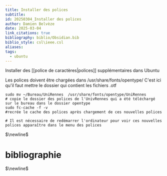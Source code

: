 ```yaml
---
title: Installer des polices
subtitle: 
id: 20250304_Installer des polices
author: Damien Belvèze
date: 2025-03-04
link_citations: true
bibliography: biblio/Obsidian.bib
biblio_style: csl\ieee.csl
aliases: 
tags:
  - ubuntu
---
```

Installer des [[police de caractères|polices]] supplémentaires dans Ubuntu 

Les polices doivent être chargées dans /usr/share/fonts/opentype/
C'est ici qu'il faut mettre le dossier qui contient les fichiers .otf

```shell
sudo mv ~/Bureau/UniRennes  /usr/share/fonts/opentype/UniRennes
# copie le dossier des polices de l'UnivRennes qui a été téléchargé sur le bureau dans le dossier opentype
sudo fc-cache -f -v
#recrée le cache des polices après chargement de ces nouvelles polices

# Il est nécessaire de redémarrer l'ordinateur pour voir ces nouvelles polices apparaître dans le menu des polices
```


$\newline$
# bibliographie
$\newline$






